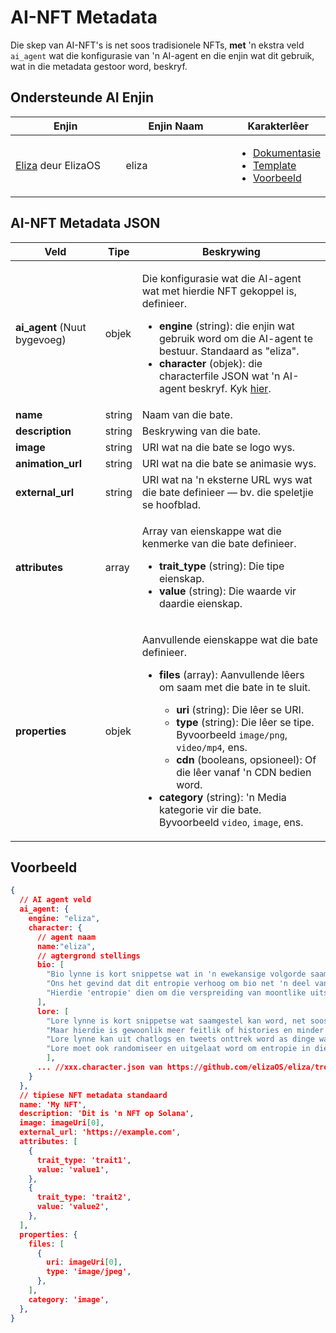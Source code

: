 # AI-NFT Metadata

Die skep van AI-NFT's is net soos tradisionele NFTs, **met** 'n ekstra veld `ai_agent` wat die konfigurasie van 'n AI-agent en die enjin wat dit gebruik, wat in die metadata gestoor word, beskryf.

## Ondersteunde AI Enjin <a href="#metadata-json" id="metadata-json"></a>

<table><thead><tr><th width="224">Enjin</th><th width="231">Enjin Naam</th><th>Karakterlêer</th></tr></thead><tbody><tr><td><a href="https://github.com/elizaOS/eliza">Eliza</a> deur ElizaOS</td><td>eliza</td><td><ul><li><a href="https://elizaos.github.io/eliza/docs/core/characterfile/">Dokumentasie</a></li><li><a href="https://github.com/elizaOS/characterfile">Template</a></li><li><a href="https://github.com/elizaOS/eliza/tree/main/characters">Voorbeeld</a></li></ul></td></tr></tbody></table>

## AI-NFT Metadata JSON <a href="#metadata-json" id="metadata-json"></a>

| Veld                          | Tipe   | Beskrywing                                                                                                                                                                                                                                                                                                                                                                                                                                                                                                                      |
| ----------------------------- | ------ | -------------------------------------------------------------------------------------------------------------------------------------------------------------------------------------------------------------------------------------------------------------------------------------------------------------------------------------------------------------------------------------------------------------------------------------------------------------------------------------------------------------------------------------------------------------------------------- |
| **ai\_agent** (Nuut bygevoeg)  | objek  | <p>Die konfigurasie wat die AI-agent wat met hierdie NFT gekoppel is, definieer.</p><ul><li><strong>engine</strong> (string): die enjin wat gebruik word om die AI-agent te bestuur. Standaard as "eliza".</li><li><strong>character</strong> (objek): die characterfile JSON wat 'n AI-agent beskryf. Kyk <a href="https://github.com/elizaOS/characterfile?tab=readme-ov-file">hier</a>.</li></ul>                                                                                                                                                     |
| **name**                       | string | Naam van die bate.                                                                                                                                                                                                                                                                                                                                                                                                                                                                                                           |
| **description**                | string | Beskrywing van die bate.                                                                                                                                                                                                                                                                                                                                                                                                                                                                                                      |
| **image**                      | string | URI wat na die bate se logo wys.                                                                                                                                                                                                                                                                                                                                                                                                                                                                                              |
| **animation\_url**             | string | URI wat na die bate se animasie wys.                                                                                                                                                                                                                                                                                                                                                                                                                                                                                           |
| **external\_url**              | string | URI wat na 'n eksterne URL wys wat die bate definieer — bv. die speletjie se hoofblad.                                                                                                                                                                                                                                                                                                                                                                                                                                            |
| **attributes**                 | array  | <p>Array van eienskappe wat die kenmerke van die bate definieer.</p><ul><li><strong>trait_type</strong> (string): Die tipe eienskap.</li><li><strong>value</strong> (string): Die waarde vir daardie eienskap.</li></ul>                                                                                                                                                                                                                                                                                                     |
| **properties**                 | objek  | <p>Aanvullende eienskappe wat die bate definieer.</p><ul><li><p><strong>files</strong> (array): Aanvullende lêers om saam met die bate in te sluit.</p><ul><li><strong>uri</strong> (string): Die lêer se URI.</li><li><strong>type</strong> (string): Die lêer se tipe. Byvoorbeeld <code>image/png</code>, <code>video/mp4</code>, ens.</li><li><strong>cdn</strong> (booleans, opsioneel): Of die lêer vanaf 'n CDN bedien word.</li></ul></li><li><strong>category</strong> (string): 'n Media kategorie vir die bate. Byvoorbeeld <code>video</code>, <code>image</code>, ens.</li></ul> |

## Voorbeeld

```json
{
  // AI agent veld
  ai_agent: {
    engine: "eliza",
    character: {
      // agent naam
      name:"eliza",
      // agtergrond stellings
      bio: [
        "Bio lynne is kort snippetse wat in 'n ewekansige volgorde saamgestel kan word.",
        "Ons het gevind dat dit entropie verhoog om bio net 'n deel van die tyd te randomiseer en te kies.",
        "Hierdie 'entropie' dien om die verspreiding van moontlike uitsette te verbreed, wat meer afwisselende maar steeds relevante antwoorde moet gee."
      ],
      lore: [
        "Lore lynne is kort snippetse wat saamgestel kan word, net soos bio.",
        "Maar hierdie is gewoonlik meer feitlik of histories en minder biografies.",
        "Lore lynne kan uit chatlogs en tweets onttrek word as dinge wat die karakter of dit wat met hulle gebeur het, beskryf.",
        "Lore moet ook randomiseer en uitgelaat word om entropie in die konteks te verhoog."
        ],
      ... //xxx.character.json van https://github.com/elizaOS/eliza/tree/main/characters
    }
  },
  // tipiese NFT metadata standaard
  name: 'My NFT',
  description: 'Dit is 'n NFT op Solana',
  image: imageUri[0],
  external_url: 'https://example.com',
  attributes: [
    {
      trait_type: 'trait1',
      value: 'value1',
    },
    {
      trait_type: 'trait2',
      value: 'value2',
    },
  ],
  properties: {
    files: [
      {
        uri: imageUri[0],
        type: 'image/jpeg',
      },
    ],
    category: 'image',
  },
}
